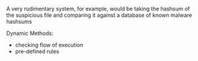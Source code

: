 
A very rudimentary system, for example, would be taking the hashsum of the suspicious file and comparing it against a database of known malware hashsums

Dynamic Methods:
- checking flow of execution
- pre-defined rules

